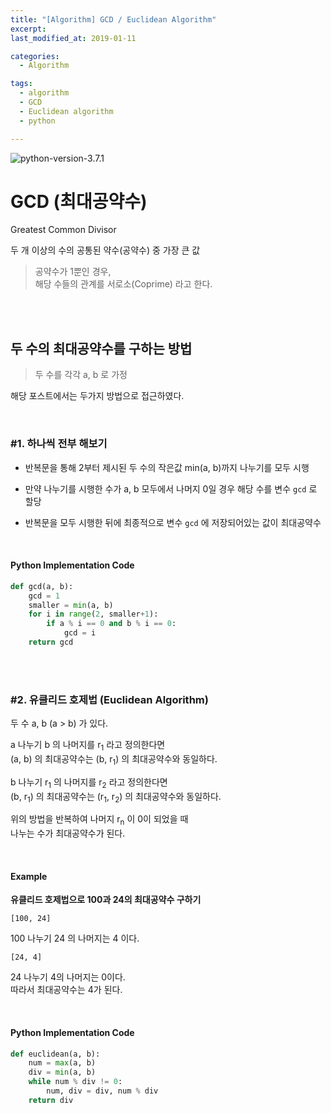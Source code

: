 ```yaml
---
title: "[Algorithm] GCD / Euclidean Algorithm"
excerpt: 
last_modified_at: 2019-01-11

categories:
  - Algorithm

tags:
  - algorithm
  - GCD
  - Euclidean algorithm
  - python

---
```


![python-version-3.7.1](https://img.shields.io/badge/python-v3.7.1-blue.svg)

# GCD (최대공약수)

Greatest Common Divisor  

두 개 이상의 수의 공통된 약수(공약수) 중 가장 큰 값  

> 공약수가 1뿐인 경우,  
> 해당 수들의 관계를 서로소(Coprime) 라고 한다.

<br><br>

## 두 수의 최대공약수를 구하는 방법

> 두 수를 각각 a, b 로 가정

해당 포스트에서는 두가지 방법으로 접근하였다.

<br>

### \#1. 하나씩 전부 해보기

- 반복문을 통해 2부터 제시된 두 수의 작은값 min(a, b)까지 나누기를 모두 시행

- 만약 나누기를 시행한 수가 a, b 모두에서 나머지 0일 경우 해당 수를 변수 `gcd` 로 할당

- 반복문을 모두 시행한 뒤에 최종적으로 변수 `gcd` 에 저장되어있는 값이 최대공약수

<br>

#### Python Implementation Code

```python
def gcd(a, b):
    gcd = 1
    smaller = min(a, b)
    for i in range(2, smaller+1):
        if a % i == 0 and b % i == 0:
            gcd = i
    return gcd
```

<br><br>

### \#2. 유클리드 호제법 (Euclidean Algorithm)

두 수 a, b (a > b) 가 있다.  

a 나누기 b 의 나머지를 r<sub>1</sub> 라고 정의한다면    
(a, b) 의 최대공약수는 (b, r<sub>1</sub>) 의 최대공약수와 동일하다.  

b 나누기 r<sub>1</sub> 의 나머지를 r<sub>2</sub> 라고 정의한다면  
(b, r<sub>1</sub>) 의 최대공약수는 (r<sub>1</sub>, r<sub>2</sub>) 의 최대공약수와 동일하다.  

위의 방법을 반복하여 나머지 r<sub>n</sub> 이 0이 되었을 때  
나누는 수가 최대공약수가 된다.  

<br>

#### Example

**유클리드 호제법으로 100과 24의 최대공약수 구하기**  

`[100, 24]`  

100 나누기 24 의 나머지는 4 이다.  

`[24, 4]`  

24 나누기 4의 나머지는 0이다.  
따라서 최대공약수는 4가 된다.

<br>

#### Python Implementation Code

```python
def euclidean(a, b):
    num = max(a, b)
    div = min(a, b)
    while num % div != 0:
        num, div = div, num % div
    return div
```
